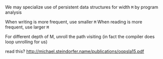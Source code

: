 We may specialize use of persistent data structures for width `M` by program analysis

When writing is more frequent, use smaller `M`
When reading is more frequent, use larger `M`

For different depth of M, unroll the path visiting (in fact the compiler does loop unrolling for us)

read this?
http://michael.steindorfer.name/publications/oopsla15.pdf
